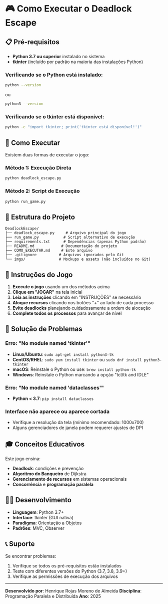 # 🎮 Como Executar o Deadlock Escape

## 📋 Pré-requisitos

- **Python 3.7 ou superior** instalado no sistema
- **tkinter** (incluído por padrão na maioria das instalações Python)

### Verificando se o Python está instalado:
```bash
python --version
```
ou
```bash
python3 --version
```

### Verificando se o tkinter está disponível:
```bash
python -c "import tkinter; print('tkinter está disponível!')"
```

## 🚀 Como Executar

Existem duas formas de executar o jogo:

### Método 1: Execução Direta
```bash
python deadlock_escape.py
```

### Método 2: Script de Execução
```bash
python run_game.py
```

## 📁 Estrutura do Projeto

```
DeadlockEscape/
├── deadlock_escape.py     # Arquivo principal do jogo
├── run_game.py           # Script alternativo de execução
├── requirements.txt      # Dependências (apenas Python padrão)
├── README.md            # Documentação do projeto
├── COMO_EXECUTAR.md     # Este arquivo
├── .gitignore          # Arquivos ignorados pelo Git
└── imgs/               # Mockups e assets (não incluídos no Git)
```

## 🎯 Instruções do Jogo

1. **Execute o jogo** usando um dos métodos acima
2. **Clique em "JOGAR"** na tela inicial
3. **Leia as instruções** clicando em "INSTRUÇÕES" se necessário
4. **Aloque recursos** clicando nos botões "+" ao lado de cada processo
5. **Evite deadlocks** planejando cuidadosamente a ordem de alocação
6. **Complete todos os processos** para avançar de nível

## 🔧 Solução de Problemas

### Erro: "No module named 'tkinter'"
- **Linux/Ubuntu**: `sudo apt-get install python3-tk`
- **CentOS/RHEL**: `sudo yum install tkinter` ou `sudo dnf install python3-tkinter`
- **macOS**: Reinstale o Python ou use: `brew install python-tk`
- **Windows**: Reinstale o Python marcando a opção "tcl/tk and IDLE"

### Erro: "No module named 'dataclasses'"
- **Python < 3.7**: `pip install dataclasses`

### Interface não aparece ou aparece cortada
- Verifique a resolução da tela (mínimo recomendado: 1000x700)
- Alguns gerenciadores de janela podem requerer ajustes de DPI

## 🎓 Conceitos Educativos

Este jogo ensina:
- **Deadlock**: condições e prevenção
- **Algoritmo do Banqueiro** de Dijkstra
- **Gerenciamento de recursos** em sistemas operacionais
- **Concorrência** e **programação paralela**

## 👨‍💻 Desenvolvimento

- **Linguagem**: Python 3.7+
- **Interface**: tkinter (GUI nativa)
- **Paradigma**: Orientação a Objetos
- **Padrões**: MVC, Observer

## 📞 Suporte

Se encontrar problemas:
1. Verifique se todos os pré-requisitos estão instalados
2. Teste com diferentes versões do Python (3.7, 3.8, 3.9+)
3. Verifique as permissões de execução dos arquivos

---

**Desenvolvido por**: Henrique Rojas Moreno de Almeida
**Disciplina**: Programação Paralela e Distribuída
**Ano**: 2025